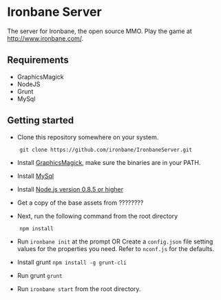 Ironbane Server
============================================

The server for Ironbane, the open source MMO.
Play the game at <http://www.ironbane.com/>.

## Requirements
* GraphicsMagick
* NodeJS
* Grunt
* MySql

## Getting started

* Clone this repository somewhere on your system.

```
    git clone https://github.com/ironbane/IronbaneServer.git
```

* Install [GraphicsMagick](http://www.graphicsmagick.org/), make sure the binaries are in your PATH.

* Install [MySql](http://dev.mysql.com/downloads/mysql/)

* Install [Node.js version 0.8.5 or higher](http://nodejs.org/download/)

* Get a copy of the base assets from ????????

* Next, run the following command from the root directory

```
    npm install
```

* Run ```ironbane init``` at the prompt OR Create a ```config.json``` file setting values for the properties you need. Refer to ```nconf.js``` for the defaults.

* Install grunt ``` npm install -g grunt-cli ```

* Run grunt ``` grunt ```

* Run ```ironbane start``` from the root directory.
